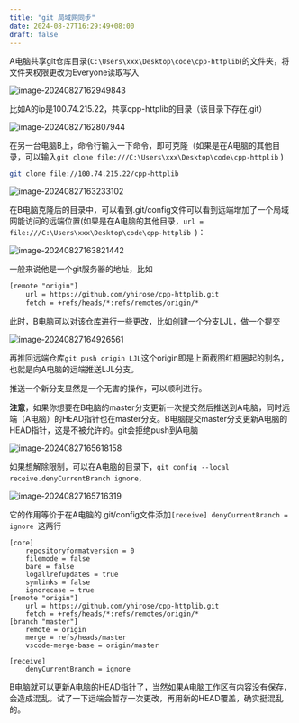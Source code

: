 ```yaml
---
title: "git 局域网同步"
date: 2024-08-27T16:29:49+08:00
draft: false
---
```

A电脑共享git仓库目录(`C:\Users\xxx\Desktop\code\cpp-httplib`)的文件夹，将文件夹权限更改为Everyone读取写入

![image-20240827162949843](https://r2.csapp.fun/2024/08/image-20240827162949843.png)

比如A的ip是100.74.215.22，共享cpp-httplib的目录（该目录下存在.git）

![image-20240827162807944](https://r2.csapp.fun/2024/08/image-20240827162807944.png)

在另一台电脑B上，命令行输入一下命令，即可克隆（如果是在A电脑的其他目录，可以输入`git clone file:///C:\Users\xxx\Desktop\code\cpp-httplib`  )

```bash
git clone file://100.74.215.22/cpp-httplib
```

![image-20240827163233102](https://r2.csapp.fun/2024/08/image-20240827163233102.png)

在B电脑克隆后的目录中，可以看到.git/config文件可以看到远端增加了一个局域网能访问的远端位置(如果是在A电脑的其他目录，`url = file:///C:\Users\xxx\Desktop\code\cpp-httplib `)：

![image-20240827163821442](https://r2.csapp.fun/2024/08/image-20240827163821442.png)

一般来说他是一个git服务器的地址，比如

```txt
[remote "origin"]
	url = https://github.com/yhirose/cpp-httplib.git
	fetch = +refs/heads/*:refs/remotes/origin/*
```



此时，B电脑可以对该仓库进行一些更改，比如创建一个分支LJL，做一个提交

![image-20240827164926561](https://r2.csapp.fun/2024/08/image-20240827164926561.png)

再推回远端仓库`git push origin LJL`这个origin即是上面截图红框圈起的别名，也就是向A电脑的远端推送LJL分支。

推送一个新分支显然是一个无害的操作，可以顺利进行。



**注意**，如果你想要在B电脑的master分支更新一次提交然后推送到A电脑，同时远端（A电脑）的HEAD指针也在master分支。B电脑提交master分支更新A电脑的HEAD指针，这是不被允许的。git会拒绝push到A电脑

![image-20240827165618158](https://r2.csapp.fun/2024/08/image-20240827165618158.png)

如果想解除限制，可以在A电脑的目录下，`git config --local receive.denyCurrentBranch ignore`，

![image-20240827165716319](https://r2.csapp.fun/2024/08/image-20240827165716319.png)

它的作用等价于在A电脑的.git/config文件添加`[receive] denyCurrentBranch = ignore `这两行

```
[core]
	repositoryformatversion = 0
	filemode = false
	bare = false
	logallrefupdates = true
	symlinks = false
	ignorecase = true
[remote "origin"]
	url = https://github.com/yhirose/cpp-httplib.git
	fetch = +refs/heads/*:refs/remotes/origin/*
[branch "master"]
	remote = origin
	merge = refs/heads/master
	vscode-merge-base = origin/master

[receive]
	denyCurrentBranch = ignore
```

B电脑就可以更新A电脑的HEAD指针了，当然如果A电脑工作区有内容没有保存，会造成混乱。试了一下远端会暂存一次更改，再用新的HEAD覆盖，确实挺混乱的。




